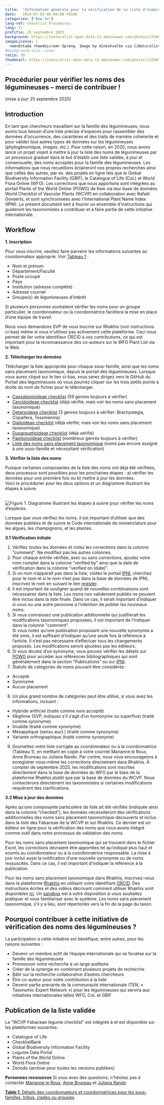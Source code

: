 ```yaml
---
title:  "Information générale pour la vérification de la liste d’espèces des légumineuses"
date:   2024-07-03 06:00:00 +0100
categories: ["How to"]
lang-ref: Checklist Procedures
lang: fr
preTitle: 25 septembre 2025
background: https://inaturalist-open-data.s3.amazonaws.com/photos/133409879/original.jpg
imageLicense: |
  <em>Entada rheedei</em> Spreng. Image by dineshvalke via [iNaturalist](https://www.inaturalist.org/observations/81342675)
#background-size: cover
ratio: 50
thumbnail: https://inaturalist-open-data.s3.amazonaws.com/photos/133409879/original.jpg
---
```


## Procédurier pour vérifier les noms des légumineuses – merci de contribuer !
(mise à jour 25 septembre 2025)

## Introduction

En tant que chercheurs travaillant sur la famille des légumineuses, nous avons tous besoin d’une liste précise d'espèces pour rassembler des données d'occurrence, des caractères et des traits de manière cohérente et pour valider tout autres types de données sur les légumineuses (phylogénomique, images, etc.). Pour cette raison, en 2020, nous avons lancé un projet visant à mettre à jour la liste des noms de légumineuses par un processus graduel dans le but d'établir une liste validée, à jour et consensuelle, des noms acceptés pour la famille des légumineuses. Les informations que nous recueillons éclaireront nos propres recherches ainsi que celles des autres, par ex. des projets en ligne tels que le Global Biodiversity Information Facility (GBIF), le Catalogue of Life (CoL) et World Flora Online (WFO). Les corrections que nous apportons sont intégrées au portail Plants of the World Online (POWO) de Kew via leur base de données World Checklist of Vascular Plants (WCVP) en collaboration avec Rafaël Govaerts, et sont synchronisées avec l'International Plant Name Index (IPNI). Le présent document sert à fournir un ensemble d'instructions qui guideront les taxonomistes à contribuer et à faire partie de cette initiative internationale.


## Workflow
**1. Inscription**

Pour vous inscrire, veuillez faire parvenir les informations suivantes au coordonnateur approprié. Voir [Tableau 1](https://docs.google.com/spreadsheets/d/1Z_f6fJkmd5ZecJK4UF7B32YwpwlcpNQ9MZtICjxudUk/edit?gid=0#gid=0) :
- Nom et prénom
- Département/Faculté
- Poste occupé
- Pays
- Institution (adresse complète)
- Adresse courriel
- Groupe(s) de légumineuses d’intérêt 

Si plusieurs personnes souhaitent vérifier les noms pour un groupe particulier, le coordonnateur ou la coordonnatrice facilitera la mise en place d’une équipe de travail.

Nous vous demandons SVP de vous inscrire sur Rhakhis (voir instructions ci-bas) même si vous n'utilisez pas activement cette plateforme. Ceci nous permet de lier votre identifieur ORCID à vos contributions, ce qui est important pour la reconnaissance des co-auteurs sur le WFO Plant List via le Web.

**2. Télécharger les données**

Télécharger la liste appropriée pour chaque sous-famille, ainsi que les noms sans placement taxonomique, depuis le portail des légumineuses. Lorsque vous aurez cliqué sur le lien ci-bas, vous serez dirigez vers le GitHub du Portail des légumineuses où vous pourrez cliquer sur les trois petits points à droite du nom de fichier pour le télécharger.

- [Caesalpinioideae checklist](https://github.com/gbif/hp-legume/blob/master/assets/checklists/WCVPFabaceae_2025v6_Caesalpinioideae.xlsx) (59 genres toujours à vérifier) 
- [Cercidoideae checklist](https://github.com/gbif/hp-legume/blob/master/assets/checklists/WCVPFabaceae_2025v6_Cercidoideae.xlsx) (déjà vérifié; mais voir les noms sans placement taxonomique)
- [Detarioideae checklist](https://github.com/gbif/hp-legume/blob/master/assets/checklists/WCVPFabaceae_2025v6_Detarioideae.xlsx) (3 genres toujours à vérifier: Brachystegia, Copaifera, Tessmannia)
- [Dialioideae checklist](https://github.com/gbif/hp-legume/blob/master/assets/checklists/WCVPFabaceae_2025v6_Dialioideae.xlsx) (déjà vérifié; mais voir les noms sans placement taxonomique)
- [Duparquetioideae checklist](https://github.com/gbif/hp-legume/blob/master/assets/checklists/WCVPFabaceae_2025v6_Duparquetioideae.xlsx) (déjà vérifié)
- [Papilionoideae checklist](https://github.com/gbif/hp-legume/blob/master/assets/checklists/WCVPFabaceae_2025v6_Papilionoideae.xlsx) (nombreux genres toujours à vérifier)
- [Liste des noms sans placement taxonomique](https://github.com/gbif/hp-legume/blob/master/assets/checklists/WCVPFabaceae_2025v6_Unplaced.xlsx) (noms pas encore assigné à une sous-famille et nécessitant vérification)


**3. Vérifier la liste des noms**

Puisque certaines composantes de la liste des noms ont déjà été vérifiées, deux processus sont possibles pour les prochaines étapes : a) vérifier les données pour une première fois ou b) mettre à jour les données.  
Voici le procédurier pour les deux options et un diagramme illustrant les étapes à suivre. 

<br />
<img src="/assets/images/Workflow_TaxoWG.png" alt="Figure 1. Diagramme illustrant les étapes à suivre pour vérifier les noms d’espèces.">
<br />

Lorsque que vous vérifiez les noms, il est important d’utiliser que des données publiées et de suivre le Code internationale de nomenclature pour les algues, les champignons, et les plantes.

**3.1 Vérification initiale**

 1. Vérifiez toutes les données et notez les corrections dans la colonne "comment". Ne modifiez pas les autres colonnes.
 2. Pour chaque entrée vérifiée, avec ou sans corrections, ajoutez votre nom complet dans la colonne “verified by” ainsi que la date de vérification dans la colonne “verified on (date)”.
 3. Si un nom n’apparaît pas dans la liste, visitez le portail [IPNI](https://ipni.org/), cherchez pour le nom et si le nom n’est pas dans la base de données de IPNI, inscrivez le nom en suivant le lien [register](https://ipni.org/registration/).
 4. Il est important de souligner quand de nouvelles combinaisons sont nécessaires dans la liste. Les noms non validement publiés ne peuvent être inclus dans la liste finale. Dans ce cas, il serait important d’indiquer si vous ou une autre personne a l’intention de publier les nouveaux noms.  
 5. Si vous connaissez une publication additionnelle qui justifierait les modifications taxonomiques proposées, il est important de l’indiquer dans la colonne "comment".  
Si vous notez qu’une publication proposant une nouvelle synonymie a été omis, il est suffisant d’indiquer qu’une seule fois la référence à l’article. Il n’est pas nécessaire d’effectuer tous les changements proposés. Les modifications seront ajoutées pas les éditeurs. 
 6. Si vous doutez d’un synonyme, vous pouvez vérifier les détails sur [POWO](https://powo.science.kew.org/) pour accéder aux références bibliographiques qui sont généralement dans la section “Publications” ou sur [IPNI](https://ipni.org/).
 7. Statuts de catégories de noms pouvant être considérés :
   -  Accepté
   -  Synonyme
   -  Aucun placement
 8. Un plus grand nombre de catégories peut être utilisé, si vous avez les informations, incluant :
   -  Hybride artificiel (traité comme nom accepté)
   -  Illégitime (SVP, indiquez s’il s’agit d’un homonyme ou superflus) (traité comme synonyme)
   -  Invalide (traité comme synonyme)
   -  Mésappliqué (sensu auct.) (traité comme synonyme)
   -  Variante orthographique (traité comme synonyme)
 9. Soumettez votre liste corrigée au coordonnateur ou à la coordonnatrice (Tableau 1), en metttant en copie à votre courriel Marianne le Roux, Anne Bruneau ou Juliana Rando. Par contre, nous vous encourageons à enregistrer vous-même les corrections directement dans Rhakhis. À compter de septembre 2025, les modifications sont inscrites directement dans la base de données du WFO par le biais de la plateforme Rhakhis plutôt que par la base de données du WCVP. Nous contacterons directement les taxonomistes si certaines modifications requièrent des clarifications.


**3.2 Mise à jour des données**

Après qu’une composante particulière de liste ait été vérifiée (indiquée ainsi dans la colonne “checked”), les données nécessiteront des vérifications additionnelles des noms sans placement taxonomique découverts et inclus dans la liste des Fabaceae de la WCVP et sur Rhakhis. Ce dernier est un éditeur en ligne pour la vérification des noms que nous avons intégré comme outil dans notre processus de validation des noms.  

Pour les noms sans placement taxonomique qui se trouvent dans le fichier Excel, les corrections devraient être apportées tel qu’indiqué plus haut et soumis au coordonnateur ou à la coordonnatrice responsable. La mise à jour inclut aussi la notification d’une nouvelle synonymie ou de noms ressuscités. Dans ce cas, il est important d’indiquer la référence à la publication.  

Pour les noms sans placement taxonomique dans Rhakhis, inscrivez-vous dans la plateforme [Rhakhis](https://list.worldfloraonline.org/rhakhis/ui/index.html) en utilisant votre identifiant [ORCID](https://orcid.org/register). Des instructions écrites et des vidéos décrivant comment utiliser Rhakhis sont disponibles [ici](https://plant-list-docs.rbge.info/rhakhis/). Un [sandbox](https://rhakhis.rbge.info/rhakhis/ui/) est à votre disposition si vous souhaitez pratiquer et vous familiariser avec le système. Les noms sans placement taxonomique, s'il y a lieu, sont répertoriés vers la fin de la page du taxon.

## Pourquoi contribuer à cette initiative de vérification des noms des légumineuses ?

La participation à cette initiative est bénéfique, entre autres, pour les raisons suivantes :
- Devenir un membre actif de l’équipe internationale qui se focalise sur la famille des légumineuses 
- Promouvoir votre recherche à un large auditoire 
- Créer de la synergie en combinant plusieurs projets de recherche 
- Bâtir sur la recherche collaborative d’autres chercheurs 
- Être co-auteur pour votre contribution à la liste
- Devenir partie prenante de la communauté internationale (TEN, « Taxonomic Expert Network ») pour les légumineuses qui servira aux initiatives internationales telles WFO, CoL et GBIF


## Publication de la liste validée 

La “WCVP Fabaceae legume checklist” est intégrée à et est disponible sur les plateformes suivantes:
- Catalogue of Life
- ChecklistBank
- Global Biodiversity Information Facility
- Legume Data Portal
- Plants of the World Online
- World Flora Online
- Zenodo (archive pour toutes les versions publiées)


**Personnes ressources**
Si vous avez des questions, n'hésitez pas à contacter [Marianne le Roux](mailto:M.LeRoux@sanbi.org.za), [Anne Bruneau](mailto:anne.bruneau@umontreal.ca) et [Juliana Rando](mailto:juliana.rando@ufob.edu.br)


[**Table 1**. Détails des coordonnateurs et coordonnatrices pour les sous-familles, tribus, clades ou groupes](https://docs.google.com/spreadsheets/d/1Z_f6fJkmd5ZecJK4UF7B32YwpwlcpNQ9MZtICjxudUk/edit?gid=0#gid=0).


